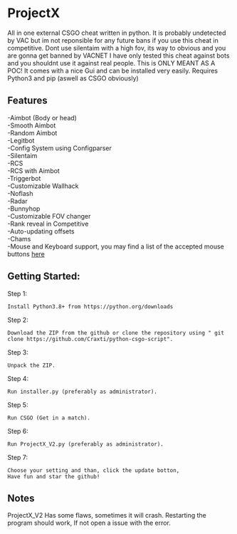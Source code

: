 # ProjectX
All in one external CSGO cheat written in python.
It is probably undetected by VAC but im not reponsible for any future bans if you use this cheat in competitive. 
Dont use silentaim with a high fov, its way to obvious and you are gonna get banned by VACNET
I have only tested this cheat against bots and you shouldnt use it against real people. This is ONLY MEANT AS A POC!
It comes with a nice Gui and can be installed very easily.
Requires Python3 and pip (aswell as CSGO obviously)                                             


## Features
-Aimbot (Body or head) \
-Smooth Aimbot \
-Random Aimbot\
-Legitbot \
-Config System using Configparser \
-Silentaim \
-RCS \
-RCS with Aimbot \
-Triggerbot \
-Customizable Wallhack \
-Noflash \
-Radar \
-Bunnyhop \
-Customizable FOV changer \
-Rank reveal in Competitive \
-Auto-updating offsets \
-Chams \
-Mouse and Keyboard support, you may find a list of the accepted mouse buttons [here](https://github.com/Craxti/python-csgo-script/blob/main/Utils/Utilities.py)

## Getting Started:

Step 1:
```
Install Python3.8+ from https://python.org/downloads
```

Step 2:
```
Download the ZIP from the github or clone the repository using " git clone https://github.com/Craxti/python-csgo-script".
```
 
Step 3:
```
Unpack the ZIP.
```

Step 4:
```
Run installer.py (preferably as administrator).
```

Step 5:
```
Run CSGO (Get in a match).
```

Step 6:
```
Run ProjectX_V2.py (preferably as administrator).
```

Step 7:
```
Choose your setting and than, click the update botton,
Have fun and star the github!
```

## Notes
ProjectX_V2 Has some flaws, sometimes it will crash.
Restarting the program should work, If not open a issue with the error.
